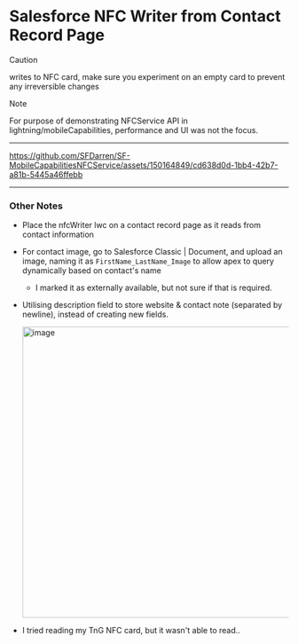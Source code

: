 # Salesforce NFC Writer from Contact Record Page

> [!CAUTION]
> writes to NFC card, make sure you experiment on an empty card to prevent any irreversible changes

> [!NOTE]  
> For purpose of demonstrating NFCService API in lightning/mobileCapabilities, performance and UI was not the focus.

---

https://github.com/SFDarren/SF-MobileCapabilitiesNFCService/assets/150164849/cd638d0d-1bb4-42b7-a81b-5445a46ffebb

---

### Other Notes

- Place the nfcWriter lwc on a contact record page as it reads from contact information
- For contact image, go to Salesforce Classic | Document, and upload an image, naming it as `FirstName_LastName_Image` to allow apex to query dynamically based on contact's name
  - I marked it as externally available, but not sure if that is required.
- Utilising description field to store website & contact note (separated by newline), instead of creating new fields.
  
  <img width="525" alt="image" src="https://github.com/SFDarren/SF-MobileCapabilitiesNFCService/assets/150164849/5f573024-013f-4492-b46b-7c6b8ebcf381">
- I tried reading my TnG NFC card, but it wasn't able to read..








